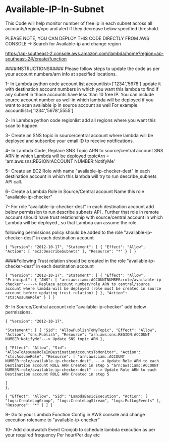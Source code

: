 # Available-IP-In-Subnet

This Code will help monitor number of free ip in each subnet across all accounts/region/vpc and alert if they decrease below specified threshold. 


PLEASE NOTE, YOU CAN DEPLOY THIS CODE DIRECTLY FROM AWS CONSOLE -> Search for Available-ip and change region

https://ap-southeast-2.console.aws.amazon.com/lambda/home?region=ap-southeast-2#/create/function



####INSTRUCTIONS##### Please follow steps to update the code as per your account numbers/arn info at specified locations.

1- In Lambda python code account list accountlist=['1234','5678'] update it with destination account numbers in which you want this lambda to find if any subnet in those accounts have less than 10 free IP. You can include source account number as well in which lambda will be deployed if you want to scan available ip in source account as well For example accountlist=['1234','5678',5555']

2- In Lambda python code regionlist add all regions where you want this scan to happen

3- Create an SNS topic in source/central account where lambda will be deployed and subscribe your email ID to receive notifications.

4- In Lambda Code, Replace SNS Topic ARN to source/central account SNS ARN in which Lambda will be deployed topicArn = 'arn:aws:sns:REGION:ACCOUNT NUMBER:NotifyMe'

5- Create an EC2 Role with name "available-ip-checker-dest" in each destination account in which this lambda will try to run describe_subnets API call.

6- Create a Lambda Role in Source/Central account Name this role "available-ip-checker"

7- For role "available-ip-checker-dest" in each destination account add below permission to run describe subnets API . Further that role in remote account should have trust relationship with source/central account in which Lambda will be deployed , so that Lambda can assume the role.

following permissions policy should be added to the role "available-ip-checker-dest" in each destination account

    { "Version": "2012-10-17", "Statement": [ { "Effect": "Allow", "Action": [ "ec2:DescribeSubnets" ], "Resource": "*" } ] }

####Following Trust relation should be created in the role "available-ip-checker-dest" in each destination account

    { "Version": "2012-10-17", "Statement": [ { "Effect": "Allow", "Principal": { "AWS": [ "arn:aws:iam::ACCOUNTNUMBER:role/available-ip-checker"-----> Replace account number/role ARN to central/source account where lambda will be deployed (role must be created in source account before updating trust relation) ] }, "Action": "sts:AssumeRole" } ] }

8- In Source/Central account role "available-ip-checker" add below permissions.

    { "Version": "2012-10-17",

    "Statement": [ { "Sid": "AllowPublishToMyTopic", "Effect": "Allow", "Action": "sns:Publish", "Resource": "arn:aws:sns:REGION:ACCOUNT NUMBER:NotifyMe"---> Update SNS topic ARN },

    { "Effect": "Allow", "Sid": "AllowToAssumeRoleInDestinationAccountsToMonitor", "Action": "sts:AssumeRole", "Resource": [ "arn:aws:iam::ACCOUNT NUMBER:role/available-ip-checker-dest", ---> Update Role ARN to each Destination account ROLE ARN Created in step 5 "arn:aws:iam::ACCOUNT NUMBER:role/available-ip-checker-dest" ---> Update Role ARN to each Destination account ROLE ARN Created in step 5

    ]
    },

    { "Effect": "Allow", "Sid": "LambdaBasicExecution", "Action": [ "logs:CreateLogGroup", "logs:CreateLogStream", "logs:PutLogEvents" ], "Resource": "*" } ] }

9- Go to your Lambda Function Config in AWS console and change execution rolename to "available-ip-checker"

10- Add cloudwatch Event Cronjob to schedule lambda execution as per your required frequency Per hour/Per day etc
